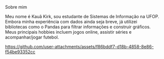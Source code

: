 Sobre mim


Meu nome é Kauã Kirk, sou estudante de Sistemas de Informação na UFOP. Embora minha experiência com dados ainda seja breve, já utilizei bibliotecas como o Pandas para filtrar informações e construir gráficos.
Meus principais hobbies incluem jogos online, assistir séries e acompanhar/jogar futebol.






https://github.com/user-attachments/assets/f86bddf7-d18b-4858-8e86-f54be93352cc





